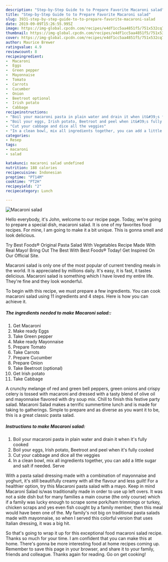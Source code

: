 ```yaml
---
description: "Step-by-Step Guide to to Prepare Favorite Macaroni salad"
title: "Step-by-Step Guide to to Prepare Favorite Macaroni salad"
slug: 3931-step-by-step-guide-to-to-prepare-favorite-macaroni-salad
date: 2019-09-09T15:26:55.995Z
image: https://img-global.cpcdn.com/recipes/e4df1cc5aa4851f5/751x532cq70/macaroni-salad-recipe-main-photo.jpg
thumbnail: https://img-global.cpcdn.com/recipes/e4df1cc5aa4851f5/751x532cq70/macaroni-salad-recipe-main-photo.jpg
cover: https://img-global.cpcdn.com/recipes/e4df1cc5aa4851f5/751x532cq70/macaroni-salad-recipe-main-photo.jpg
author: Maurice Brewer
ratingvalue: 4.9
reviewcount: 8
recipeingredient:
-  Macaroni
-  Eggs
-  Green pepper
-  Mayonnaise
-  Tomato
-  Carrots
-  Cucumber
-  Onion
-  Beetroot optional
-  Irish potato
-  Cabbage
recipeinstructions:
- "Boil your macaroni pasta in plain water and drain it when it&#39;s fully cooked"
- "Boil your eggs, Irish potato, Beetroot and peel when it&#39;s fully cooked"
- "Cut your cabbage and dice all the veggies"
- "In a clean bowl, mix all ingredients together, you can add a little sugar and salt if needed. Serve"
categories:
- Resep
tags:
- macaroni
- salad

katakunci: macaroni salad undefined
nutrition: 188 calories
recipecuisine: Indonesian
preptime: "PT14M"
cooktime: "PT2H"
recipeyield: "2"
recipecategory: Lunch

---
```



![Macaroni salad](https://img-global.cpcdn.com/recipes/e4df1cc5aa4851f5/751x532cq70/macaroni-salad-recipe-main-photo.jpg)

Hello everybody, it's John, welcome to our recipe page. Today, we're going to prepare a special dish, macaroni salad. It is one of my favorites food recipes. For mine, I am going to make it a bit unique. This is gonna smell and look delicious.

Try Best Foods® Original Pasta Salad With Vegetables Recipe Made With Real Mayo! Bring Out The Best With Best Foods® Today! Get Inspired On Our Official Site.

Macaroni salad is only one of the most popular of current trending meals in the world. It is appreciated by millions daily. It's easy, it is fast, it tastes delicious. Macaroni salad is something which I have loved my entire life. They're fine and they look wonderful.


To begin with this recipe, we must prepare a few ingredients. You can cook macaroni salad using 11 ingredients and 4 steps. Here is how you can achieve it.

##### The ingredients needed to make Macaroni salad::

1. Get  Macaroni
1. Make ready  Eggs
1. Take  Green pepper
1. Make ready  Mayonnaise
1. Prepare  Tomato
1. Take  Carrots
1. Prepare  Cucumber
1. Prepare  Onion
1. Take  Beetroot (optional)
1. Get  Irish potato
1. Take  Cabbage


A crunchy melange of red and green bell peppers, green onions and crispy celery is tossed with macaroni and dressed with a tasty blend of olive oil and mayonnaise flavored with dry soup mix. Chill to finish this festive party salad. Macaroni Salad makes a terrific summertime lunch and is made for taking to gatherings. Simple to prepare and as diverse as you want it to be, this is a great classic pasta salad. 

##### Instructions to make Macaroni salad:

1. Boil your macaroni pasta in plain water and drain it when it&#39;s fully cooked
1. Boil your eggs, Irish potato, Beetroot and peel when it&#39;s fully cooked
1. Cut your cabbage and dice all the veggies
1. In a clean bowl, mix all ingredients together, you can add a little sugar and salt if needed. Serve


With a pasta salad dressing made with a combination of mayonnaise and yoghurt, it&#39;s still beautifully creamy with all the flavour and less guilt! For a healthier option, try this Macaroni pasta salad with a mayo. Keep in mind Macaroni Salad is/was traditionally made in order to use up left overs. It was not a side dish but for many families a main course (the only course) which if a family was lucky enough to scrape some pork/ham trimmings or turkey, chicken scraps and yes even fish cought by a family member, then this meal would have been one of the. My family&#39;s not big on traditional pasta salads made with mayonnaise, so when I served this colorful version that uses Italian dressing, it was a big hit. 

So that's going to wrap it up for this exceptional food macaroni salad recipe. Thanks so much for your time. I am confident that you can make this at home. There's gonna be more interesting food at home recipes coming up. Remember to save this page in your browser, and share it to your family, friends and colleague. Thanks again for reading. Go on get cooking!
